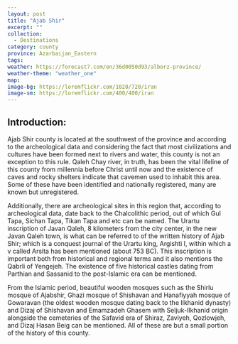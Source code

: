 ```yaml
---
layout: post
title: "Ajab Shir"
excerpt: ""
collection:
  - Destinations
category: county
province: Azarbaijan_Eastern
tags:
weather: https://forecast7.com/en/36d0050d93/alborz-province/
weather-theme: "weather_one"
map:
image-bg: https://loremflickr.com/1020/720/iran
image-sm: https://loremflickr.com/400/400/iran
---
```

## **Introduction:**

Ajab Shir county is located at the southwest of the province and according to the archeological data and considering the fact that most civilizations and cultures have been formed next to rivers and water, this county is not an exception to this rule. Qaleh Chay river, in truth, has been the vital lifeline of this county from millennia before Christ until now and the existence of caves and rocky shelters indicate that cavemen used to inhabit this area. Some of these have been identified and nationally registered, many are known but unregistered.

Additionally, there are archeological sites in this region that, according to archeological data, date back to the Chalcolithic period, out of which Gul Tapa, Sichan Tapa, Tikan Tapa and etc can be named. The Urartu inscription of Javan Qaleh, 8 kilometers from the city center, in the new Javan Qaleh town, is what can be referred to of the written history of Ajab Shir; which is a conquest journal of the Urartu king, Argishti I, within which a v called Arsita has been mentioned (about 753 BC). This inscription is important both from historical and regional terms and it also mentions the Qabrli of Yengejeh. The existence of five historical castles dating from Parthian and Sassanid to the post-Islamic era can be mentioned.

From the Islamic period, beautiful wooden mosques such as the Shirlu mosque of Ajabshir, Ghazi mosque of Shishavan and Hanafiyyah mosque of Gowaravan (the oldest wooden mosque dating back to the Ilkhanid dynasty) and Dizaj of Shishavan and Emamzadeh Ghasem with Seljuk-Ilkhanid origin alongside the cemeteries of the Safavid era of Shiraz, Zaviyeh, Qozlowjeh, and Dizaj Hasan Beig can be mentioned. All of these are but a small portion of the history of this county.